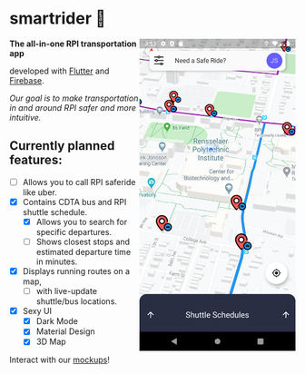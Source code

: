 # smartrider 🚕

<img src="docs/screenshots/home.png" alt="home_screenshot" height="550px" align="right"/>

**The all-in-one RPI transportation app**

developed with [Flutter](https://flutter.dev/) and [Firebase](https://firebase.google.com/).

*Our goal is to make transportation in and around RPI safer and more intuitive.*

## Currently planned features:
- [ ] Allows you to call RPI saferide like uber.
- [x] Contains CDTA bus and RPI shuttle schedule.
    - [x] Allows you to search for specific departures.
    - [ ] Shows closest stops and estimated departure time in minutes.
- [x] Displays running routes on a map,
    - [ ] with live-update shuttle/bus locations.
- [x] Sexy UI
    - [x] Dark Mode
    - [x] Material Design
    - [x] 3D Map

Interact with our [mockups](https://xd.adobe.com/view/8a421d6f-ad6f-4196-7089-fff92621dc6f-fc73/?fullscreen)!



